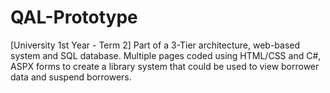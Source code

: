 # QAL-Prototype
[University 1st Year - Term 2] Part of a 3-Tier architecture, web-based system and SQL database. Multiple pages coded using HTML/CSS and C#, ASPX forms to create a library system that could be used to view borrower data and suspend borrowers.
